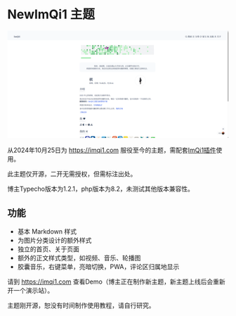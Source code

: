 # NewImQi1 主题

![截图](screenshot.png)

从2024年10月25日为 https://imqi1.com 服役至今的主题，需配套[ImQi1插件](https://github.com/imqi1-github/typecho-plugin-ImQi1ex)使用。

此主题仅开源，二开无需授权，但需标注出处。

博主Typecho版本为1.2.1，php版本为8.2，未测试其他版本兼容性。

## 功能

- 基本 Markdown 样式
- 为图片分类设计的额外样式
- 独立的首页、关于页面
- 额外的正文样式类型，如视频、音乐、轮播图
- 胶囊音乐，右键菜单，亮暗切换，PWA，评论区归属地显示

请到 https://imqi1.com 查看Demo（博主正在制作新主题，新主题上线后会重新开一个演示站）。

主题刚开源，恕没有时间制作使用教程，请自行研究。

